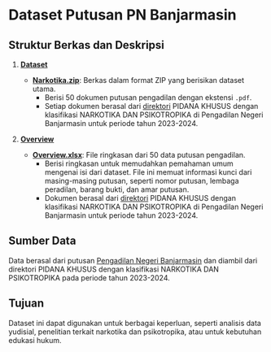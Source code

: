 # Dataset Putusan PN Banjarmasin

## Struktur Berkas dan Deskripsi

1. **[Dataset](https://github.com/rio-gunawan18/TemuKembaliInformasi/tree/main/Dataset)**
   - **[Narkotika.zip](https://github.com/rio-gunawan18/TemuKembaliInformasi/blob/main/Dataset/Narkotika.zip)**: Berkas dalam format ZIP yang berisikan dataset utama.
     - Berisi 50 dokumen putusan pengadilan dengan ekstensi `.pdf`.
     - Setiap dokumen berasal dari [direktori](https://putusan3.mahkamahagung.go.id/search.html?q=&jenis_doc=putusan&cat=3c40e48bbab311301a21c445b3c7fe57&jd=&tp=&court=099197PN53++++++++++++++++++++++&t_put=2024&t_reg=&t_upl=&t_pr=) PIDANA KHUSUS dengan klasifikasi NARKOTIKA DAN PSIKOTROPIKA di Pengadilan Negeri Banjarmasin untuk periode tahun 2023-2024.

2. **[Overview](https://github.com/rio-gunawan18/TemuKembaliInformasi/tree/main/Overview)**
   - **[Overview.xlsx](https://github.com/rio-gunawan18/TemuKembaliInformasi/blob/main/Overview/Overview.xlsx)**: File ringkasan dari 50 data putusan pengadilan.
     - Berisi ringkasan untuk memudahkan pemahaman umum mengenai isi dari dataset. File ini memuat informasi kunci dari masing-masing putusan, seperti nomor putusan, lembaga peradilan, barang bukti, dan amar putusan.
     - Dokumen berasal dari [direktori](https://putusan3.mahkamahagung.go.id/search.html?q=&jenis_doc=putusan&cat=3c40e48bbab311301a21c445b3c7fe57&jd=&tp=&court=099197PN53++++++++++++++++++++++&t_put=2024&t_reg=&t_upl=&t_pr=) PIDANA KHUSUS dengan klasifikasi NARKOTIKA DAN PSIKOTROPIKA di Pengadilan Negeri Banjarmasin untuk periode tahun 2023-2024.

## Sumber Data

Data berasal dari putusan [Pengadilan Negeri Banjarmasin](https://putusan3.mahkamahagung.go.id/search.html?q=&jenis_doc=putusan&cat=3c40e48bbab311301a21c445b3c7fe57&jd=&tp=&court=099197PN53++++++++++++++++++++++&t_put=2024&t_reg=&t_upl=&t_pr=) dan diambil dari direktori PIDANA KHUSUS dengan klasifikasi NARKOTIKA DAN PSIKOTROPIKA pada periode tahun 2023-2024.

## Tujuan

Dataset ini dapat digunakan untuk berbagai keperluan, seperti analisis data yudisial, penelitian terkait narkotika dan psikotropika, atau untuk kebutuhan edukasi hukum.
